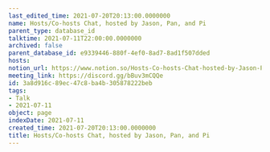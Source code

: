 ```yaml
---
last_edited_time: 2021-07-20T20:13:00.0000000
name: Hosts/Co-hosts Chat, hosted by Jason, Pan, and Pi
parent_type: database_id
talktime: 2021-07-11T22:00:00.0000000
archived: false
parent_database_id: e9339446-880f-4ef0-8ad7-8ad1f507dded
hosts: 
notion_url: https://www.notion.so/Hosts-Co-hosts-Chat-hosted-by-Jason-Pan-and-Pi-3a8d916c89ec47c8ba4b305878222beb
meeting_link: https://discord.gg/bBuv3mCQQe
id: 3a8d916c-89ec-47c8-ba4b-305878222beb
tags:
- Talk
- 2021-07-11
object: page
indexDate: 2021-07-11
created_time: 2021-07-20T20:13:00.0000000
title: Hosts/Co-hosts Chat, hosted by Jason, Pan, and Pi
---
```






